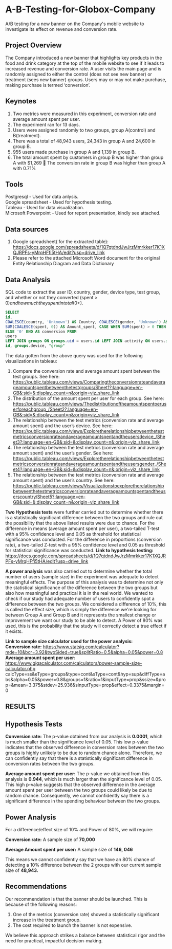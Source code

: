 # A-B-Testing-for-Globox-Company
A/B testing for a new banner on the Company's mobile website to investigate its effect on revenue and conversion rate.
## Project Overview
The Company introduced a new banner that highlights key products in the food and drink category at the top of the mobile website to see if it leads to increased revenue and conversion rate. A user visits the main page and is randomly assigned to either the control (does not see new banner) or treatment (sees new banner) groups. Users may or may not make purchase, making purchase is termed ‘conversion’. 
## Keynotes
1. Two metrics were measured in this experiment, conversion rate and average amount
spent per user.
2. The experiment ran for 13 days. 
3. Users were assigned randomly to two groups, group A(control) and B(treatment).
4. There was a total of 48,943 users, 24,343 in group A and 24,600 in group B.
5. 955 users made purchase in group A and 1,139 in group B.
6. The total amount spent by customers in group B was higher than group A with $1,269  The conversion rate in group B was higher than group A with 0.71%
## Tools
Postgresql - Used for data anlysis.  
Google spreadsheet - Used for hypothesis testing.  
Tableau - Used for data visualization.  
Microsoft Powerpoint - Used for report presentation, kindly see attached.  

## Data sources
1. Google spreadsheet( for the extracted table): https://docs.google.com/spreadsheets/d/1Q7qtdndJwJrzMmrkker17K1XQJRPFs-yMrqHFfi5tHA/edit?usp=drive_link
2. Please refer to the attached Microsoft Word document for the original Entity Relationship Diagram and Data Dictionary
## Data Analysis
SQL code to extract the user ID, country, gender, device type, test group, and whether or not they converted (spent > $0) and how much they spent in total ($0+).
```sql
SELECT
id,
COALESCE(country, 'Unknown') AS Country, COALESCE(gender, 'Unknown') AS Gender, COALESCE(groups.device, 'Unknown') AS Device, "group",
SUM(COALESCE(spent, 0)) AS Amount_spent, CASE WHEN SUM(spent) > 0 THEN '1'
ELSE '0' END AS conversion FROM
users
LEFT JOIN groups ON groups.uid = users.id LEFT JOIN activity ON users.id = activity.uid GROUP BY
id, groups.device, "group"
```

The data gotten from the above query was used for the following visualizations in tableau:

1. Compare the conversion rate and average amount spent between the test groups.
See here: https://public.tableau.com/views/Comparingtheconversionrateandaverageamountspentbetweenthetestgroups/Sheet1?:language=en-GB&:sid=&:display_count=n&:origin=viz_share_link
2. The distribution of the amount spent per user for each group.
See here: https://public.tableau.com/views/Thedistributionoftheamountspentperuserforeachgroup_/Sheet2?:language=en-GB&:sid=&:display_count=n&:origin=viz_share_link
3. The relationship between the test metrics (conversion rate and average amount spent) and the user’s device.
See here: https://public.tableau.com/views/Exploretherelationshipbetweenthetestmetricsconversionrateandaverageamountspentandtheusersdevice_/Sheet3?:language=en-GB&:sid=&:display_count=n&:origin=viz_share_link
4. The relationship between the test metrics (conversion rate and average amount spent) and the user’s gender.
See here: https://public.tableau.com/views/Exploretherelationshipbetweenthetestmetricsconversionrateandaverageamountspentandtheusersgender_/Sheet4?:language=en-GB&:sid=&:display_count=n&:origin=viz_share_link
5. The relationship between the test metrics (conversion rate and average amount spent) and the user’s country.
See here: https://public.tableau.com/views/Visualizationstoexploretherelationshipbetweenthetestmetricsconversionrateandaverageamountspentandtheuserscountry/Sheet5?:language=en-GB&:sid=&:display_count=n&:origin=viz_share_link

**Two Hypothesis tests** were further carried out to determine whether there is a statistically significant difference between the two groups and rule out the possibility that the above listed results were due to chance. For the difference in means (average amount spent per user), a two-tailed T-test with a 95% confidence level and 0.05 as threshold for statistical significance was conducted. For the difference in proportions (conversion rate), a two-tailed Z-test with a 95% confidence level and 0.05 as threshold for statistical significance was conducted.
**Link to hypothesis testing:** https://docs.google.com/spreadsheets/d/1Q7qtdndJwJrzMmrkker17K1XQJRPFs-yMrqHFfi5tHA/edit?usp=drive_link  

**A power analysis** was also carried out to determine whether the total number of users (sample size) in the experiment was adequate to detect meaningful effects. The purpose of this analysis was to determine not only the statistical significance of the difference between the two groups but also how meaningful and practical it is in the real world. We wanted to check if our study had adequate number of users to confidently spot a difference between the two groups. We considered a difference of 10%, this is called the effect size, which is simply the difference we're looking for between Group A and Group B and it represents the smallest change or improvement we want our study to be able to detect. A Power of 80% was used, this is the probability that the study will correctly detect a true effect if it exists. 
 
  **Link to sample size calculator used for the power analysis:**  
**Conversion rate:** https://www.statsig.com/calculator?mde=10&bcr=3.92&twoSided=true&splitRatio=0.5&alpha=0.05&power=0.8  
**Average amount spent per user:** https://www.gigacalculator.com/calculators/power-sample-size-calculator.php  
calcType=ss&eType=groups&type=cont&sType=cont&hyp=sup&diffType=abs&alpha=0.05&power=0.8&groups=1&ratio=1&inputType=prop&ssize=&prop=&mean=3.375&stdev=25.936&sinputType=prop&effect=0.3375&margin=0  

## RESULTS  

## Hypothesis Tests
**Conversion rate:**
The p-value obtained from our analysis is **0.0001**, which is much smaller than the significance level of 0.05. This low p-value indicates that the observed difference in conversion rates between the two groups is highly unlikely to be due to random chance alone. Therefore, we can confidently say that there is a statistically significant difference in conversion rates between the two groups.  

**Average amount spent per user:**
The p-value we obtained from this analysis is **0.944**, which is much larger than the significance level of 0.05. This high p-value suggests that the observed difference in the average amount spent per user between the two groups could likely be due to random chance. Consequently, we cannot confidently say there is a significant difference in the spending behaviour between the two groups.  

## Power Analysis  

For a difference/effect size of 10% and Power of 80%, we will require:  

**Conversion rate:** A sample size of **70,000**  

**Average Amount spent per user:** A sample size of **146, 046**  

This means we cannot confidently say that we have an 80% chance of detecting a 10% difference between the 2 groups with our current sample size of **48,943.**  

## Recommendations  

Our recommendation is that the banner should be launched. This is because of the following reasons:

1. One of the metrics (conversion rate) showed a statistically significant increase in the
treatment group.
2. The cost required to launch the banner is not expensive.
   
We believe this approach strikes a balance between statistical rigor and the need for practical, impactful decision-making.






